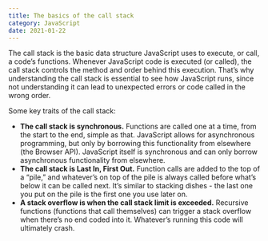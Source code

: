 ```yaml
---
title: The basics of the call stack
category: JavaScript
date: 2021-01-22
---
```


The call stack is the basic data structure JavaScript uses to execute, or call, a code’s functions. Whenever JavaScript code is executed (or called), the call stack controls the method and order behind this execution. That’s why understanding the call stack is essential to see how JavaScript runs, since not understanding it can lead to unexpected errors or code called in the wrong order.

Some key traits of the call stack:

- **The call stack is synchronous.** Functions are called one at a time, from the start to the end, simple as that. JavaScript allows for asynchronous programming, but only by borrowing this functionality from elsewhere (the Browser API). JavaScript itself is synchronous and can only borrow asynchronous functionality from elsewhere.
- **The call stack is Last In, First Out.** Function calls are added to the top of a “pile,” and whatever’s on top of the pile is always called before what’s below it can be called next. It’s similar to stacking dishes - the last one you put on the pile is the first one you use later on.
- **A stack overflow is when the call stack limit is exceeded.** Recursive functions (functions that call themselves) can trigger a stack overflow when there’s no end coded into it. Whatever’s running this code will ultimately crash.
